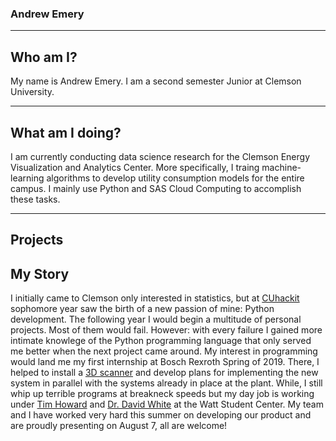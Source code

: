 ### Andrew Emery

---

## Who am I?
My name is Andrew Emery. I am a second semester Junior at Clemson University.

---   

## What am I doing?
I am currently conducting data science research for the Clemson Energy Visualization and Analytics Center. More specifically, I traing machine-learning algorithms to develop utility consumption models for the entire campus. I mainly use Python and SAS Cloud Computing to accomplish these tasks.

---   

## Projects
####

## My Story
I initially came to Clemson only interested in statistics, but at [CUhackit](https://cuhack.it) sophomore year saw the birth of a new passion of mine: Python development.
The following year I would begin a multitude of personal projects. Most of them would fail. However: with every failure I gained more intimate knowlege of the Python programming language that only served me better when the next project came around. My interest in programming would land me my first internship at Bosch Rexroth Spring of 2019. There, I helped to install a [3D scanner](https://polyrix.com) and develop plans for implementing the new system in parallel with the systems already in place at the plant. While, I still whip up terrible programs at breakneck speeds but my day job is working under [Tim Howard](https://www.linkedin.com/in/tim-howard-5a39233/) and [Dr. David White](https://www.linkedin.com/in/david-white-8709258/) at the Watt Student Center. My team and I have worked very hard  this summer on developing our product and are proudly presenting on August 7, all are welcome!
